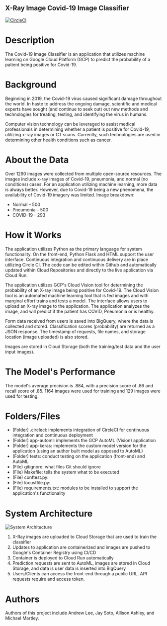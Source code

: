 ## X-Ray Image Covid-19 Image Classifier
[![CircleCI](https://circleci.com/gh/andrewlee8247/computer-vision-covid-19.svg?style=svg)](https://circleci.com/gh/andrewlee8247/computer-vision-covid-19)

# Description

The Covid-19 Image Classifier is an application that utilizes machine learning 
on Google Cloud Platform (GCP) to predict the probability of a patient being positive for Covid-19. 

# Background

Beginning in 2019, the Covid-19 virus caused significant damage throughout the 
world. In haste to address the ongoing damage, scientific and medical experts have sought (and continue to seek out)
out new methods and technologies for treating, testing, and identifying the virus in humans. 

Computer vision technology can be leveraged to assist medical professionals in 
determining whether a patient is positive for Covid-19, utilizing x-ray images or CT scans. Currently, such technologies 
are used in determining other health conditions such as cancer.

# About the Data

Over 1290 images were collected from multiple open-source resources. The images include
x-ray images of Covid-19, pneumonia, and normal (no conditions) cases. For an application
utilizing machine learning, more data is always better. However, due to Covid-19 being a
new phenomena, the availability of Covid-19 imagery was limited. 
Image breakdown:
 - Normal – 500
 - Pneumonia – 500
 - COVID-19 - 293

# How it Works

The application utilizes Python as the primary language for system functionality. On the front-end, Python Flask
and HTML support the user interface. Continuous integration and continuous delivery are in place utilizing Circle CI. The 
code can be edited within Github and automatically updated within Cloud Repositories and directly to the live application via Cloud Run. 

The application utilizes GCP's Cloud Vision tool for determining the probability of an 
X-ray image being positive for Covid-19. The Cloud Vision tool is an automated machine learning tool
that is fed images and with marginal effort trains and tests a model. The interface allows users to 
upload an X-ray image to the application. The application analyzes the image, 
and will predict if the patient has COVID, Pneumonia or is healthy.

Form data received from users is saved into BigQuery, where the data is collected and stored. Classification
scores (probability) are returned as a JSON response. The timestamp of requests, file names, and storage location (image uploaded) is also stored.

Images are stored in Cloud Storage (both the training/test data and the user input images). 

# The Model's Performance

The model's average precision is .884, with a precision score of .86 and recall score of .85. 
1164 images were used for training and 129 images were used for testing. 

# Folders/Files
 - (Folder) .circleci: implements integration of CircleCI for continuous integration and continuous deployment
 - (Folder) app-automl: implements the GCP AutoML (Vision) application
 - (Folder) app-keras: implements the custom model version for the application (using an author built model as opposed to AutoML)
 - (Folder) tests: conduct testing on the application (front-end) and AutoML
 - (File) gitignore: what files Git should ignore
 - (File) Makefile: tells the system what to be executed
 - (File) conftest.py: 
 - (File) locustfile.py:
 - (File) requirements.txt: modules to be installed to support the application's functionality

# System Architecture
![System Architecture](https://i.ibb.co/VH86Sbg/Computer-Vision-Architecture-COVID-19-2.png)
 1. X-Ray images are uploaded to Cloud Storage that are used to train the classifier
 2. Updates to application are containerized and images are pushed to Google's Container Registry using CI/CD
 3. Container is deployed to Cloud Run automatically
 4. Prediction requests are sent to AutoML, images are stored in Cloud Storage, and data is user data is inserted into BigQuery
 5. Users/Clients can access the front-end through a public URL. API requests require and access token.

# Authors

Authors of this project include Andrew Lee, Jay Soto, Allison Ashley, and Michael Martley.
